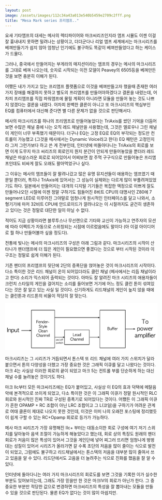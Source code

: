 ```yaml
---
layout: post
image: /assets/images/112c34a43a013e540b5459e2709c2fff.png
title: "Mesa Mark series 프리앰프.."
---
```



요새 기타앰프의 대세는 메사의 렉티파이어와 마크씨리즈인지라 앰프 시뮬도 이젠 이걸 잘 흉내내지 못하면 밀려나는 상황이고, 더더군다나 리얼 앰프 세계에서는 마크시리즈를 베껴만들기가 쉽지 않아 엄청난 인기에도 불구하도 똑같이 베껴만들었다고 하는 케이스가 드물다.




그러나, 중국에서 만들어지는 부게라의 매지션이라는 앰프의 경우는 메사의 마크시리즈를 그대로 베껴 나오는데, 숫자로 시작되는 이전 모델이 Peavey의 6505등을 베껴만든 것을 보면 충분히 이해가 된다.




어쨌든 내가 가지고 있는 프리앰프 플랫폼으로 이것을 베껴만들고자 했을때 존재한 여러 가지 장애를 해결하지 못하고 별도의 프리앰프를 만들어야하겠다고 결론을 내렸는데, 어차피 프리앰프를 직접 파워앰프에 물릴 계획이 아니라면 모듈을 만들어 놓는 것도 나쁘지 않겠다는 결론을 내렸다. 어차피 완벽한 클론이 아니고 또 마크시리즈의 핵심부인 EQ를 컴퓨터에서 대신해 준다면 별 다른 문제가 없을 것으로 판단해서다.




메사의 마크시리즈를 하나의 프리앰프로 만들어놓았다는 TriAxis를 썼던 기억을 더듬어보면 수많은 채널 중에 나는 오직 레드 채널만을 사용했는데, 그것은 엘로우나 그린 채널이 게인이 너무 부족했기 때문이다. 더구나 EQ는 고정 EQ로 EQ의 부각되는 정도만 컨트롤이 가능했고 (그것을 메사에서는 Dynamic Voice라고 한다) EQ 패턴은 고정인지라 그저 그런가보다 하고 쓴 게 전부인데, 인터넷에 떠돌아다니는 TriAxis의 회로를 보면 이게 도무지 마크 씨리즈의 회로인지 뭔지 분간이 안되게 만들어놓았을 뿐더러 레드채널은 마샬스러운 회로로 되어있어서 어찌보면 참 주먹 구구식으로 만들어놓은 프리앰프인데도 비싸게 잘도 오래도 팔아먹었구나 싶다.




그 이유는 메사의 앰프들이 잘 팔려나갔고 많은 유명 뮤지션들이 애용하는 앰프였기 때문일 뿐더러, 특히나 TriAxis에 있어서는 그 성능이 실제와는 다르게 많이 부풀려져있었기도 하다. 일본에서 만들어지는 대개의 디지털 기기들은 복잡한 액정으로 이쁘게 잘도 만들어나오던 시절에 이젠 정말 구하기도 힘들어진 8비트 CPU의 대명사인 Z80에 7 segment LED로 이루어진 그야말로 엄청나게 원시적인 인터페이스를 달고 나와서, 소형기기에 마저 32비트 CPU에 안드로이드가 깔려나오는 이 시절까지도 굳건히 생존하고 있다는 것은 정말로 대단한 일이 아닐 수 없다. 




적어도 지금 상황이라면 블루투스나 무선랜으로 기타와 교신이 가능하고 연주자의 모션에 따라 이펙트가 자동으로 스위칭되는 시점에 이르렀음에도 말이다 (아 이걸 아이디어로 뭘 하나 만들어볼까 싶을 정도다).




전통에 빛나는 메사의 마크시리즈의 구성은 아래 그림과 같다. 마크시리즈의 시작이 산타나가 팬더앰프에 더 많은 게인이 필요했으면 좋겠다는 것으로 부터 시작된 것이라 이 구조는 정말로 쉽게 이해가 된다.




기존 팬더의 프리앰프의 뒷단에 2단의 증폭단을 얹어놓은 것이 마크시리즈의 시작이다. 다소 특이한 것은 리드 채널이 온이 되어있더라도 클린 채널 (메사에서는 리듬 채널이라고 한다) 소리가 믹스되어 출력되는 것이다. 아마도 잘 알려진 마크 시리즈의 애용자들이 크런치 스타일의 게인을 걸어치는 소리를 들어보면 거기에 어느 정도 클린 톤이 섞여있다는 것은 잘 알고 있는 사실 일 것이다. 신기하게도 리드채널의 게인이 높지 않을 때에는 클린톤과 리드톤의 비율이 적당히 잘 맞는다.



![image](/assets/images/112c34a43a013e540b5459e2709c2fff.png)




마크시리즈는 그 시리즈가 거듭되면서 톤스텍 또 리드 채널에 여러 가지 스위치가 달라붙으면서 톤의 다양성을 더했고 가장 중요한 것은 그래픽 이큐를 달고 나왔다는 것이다. 마크 4는 사실상 이러한 회로의 끝이 되었고 마크 5는 컨트롤 부를 단순하게 하는 대신 채널 수를 늘려놓은 것이기도 하다.




마크 IIc부터 모든 마크씨리즈에는 EQ가 붙어있고, 사실상 이 EQ의 효과 덕택에 메탈음악에 본격적으로 쓰이게 되었고, 다소 특이한 것은 이 그래픽 이큐가 정말 원시적인 RLC 회로와 원시적인 진짜 TR로 구성된 증폭기로 되어있다는 것이다. 어쨌든 이 그래픽 이큐가 흔한 OPAMP + RC 조합이 아닌 LRC 조합이고 그 L(코일)을 구하기가 어려운 관계로 여태 클론이 제대로 나오지 못한 것인데, 이것은 이미 나의 오래전 포스팅에 정리했듯이 쉽게 구할 수 있는 RC+Opamp 회로로 등가가 가능하다.




메사 마크 씨리즈가 가장 유명해진 IIc+ 부터는 대동소이한 회로 구성에 여기 저기 스위치를 달아놓아 음색 조절이 가능하게 해놓았다고 했는데, 회로 상의 특징도 원래의 팬더 회로가 저음이 많은 특성이 있어서 그것을 게인단에 넣어 찌그러 뜨리면 엄청나게 벙벙대는 성질이 있어서 시리즈가 올라가면 갈 수록 초단의 저음을 많이 줄이는 식으로 발전이 되었고, 그럼에도 불구하고 리드채널에서는 톤스텍의 저음을 대부분 많이 줄여서 쓰고 있음을 알 수 있다. 리드단에서도 고음을 더 늘려주는 식으로 진화를 했음을 잘 알 수 있다.




인터넷에 돌아다니는 여러 가지 마크시리즈의 회로도를 보면 그것을 기록한 이가 실수한 부분도 있어보이는데, 그래도 가장 믿을만 한 것은 마크IV의 회로가 아닌가 한다. 그 중 중요한 부분만 적당한 값으로 변경하면 마크씨리즈의 특성을 잘 뽑아내는 모듈을 만들 수 있을 것으로 판단된다. 물론 EQ가 없다는 것이 많이 아쉽지만.





